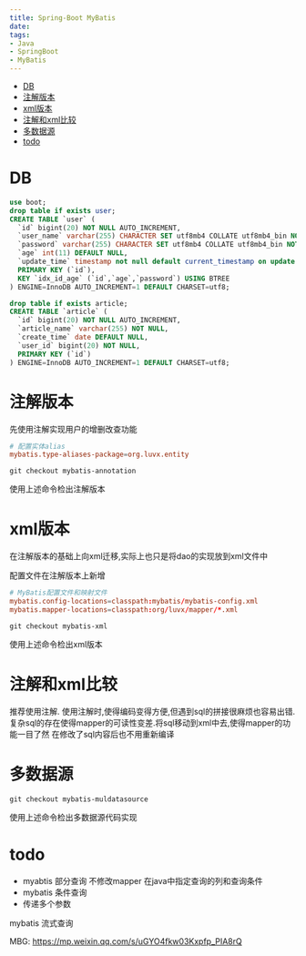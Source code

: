```yaml
---
title: Spring-Boot MyBatis
date: 
tags:
- Java
- SpringBoot
- MyBatis
---
```


<!-- TOC -->

- [DB](#db)
- [注解版本](#注解版本)
- [xml版本](#xml版本)
- [注解和xml比较](#注解和xml比较)
- [多数据源](#多数据源)
- [todo](#todo)

<!-- /TOC -->

# DB

```sql
use boot;
drop table if exists user;
CREATE TABLE `user` (
  `id` bigint(20) NOT NULL AUTO_INCREMENT,
  `user_name` varchar(255) CHARACTER SET utf8mb4 COLLATE utf8mb4_bin NOT NULL,
  `password` varchar(255) CHARACTER SET utf8mb4 COLLATE utf8mb4_bin NOT NULL,
  `age` int(11) DEFAULT NULL,
  `update_time` timestamp not null default current_timestamp on update current_timestamp comment '更新时间',
  PRIMARY KEY (`id`),
  KEY `idx_id_age` (`id`,`age`,`password`) USING BTREE
) ENGINE=InnoDB AUTO_INCREMENT=1 DEFAULT CHARSET=utf8;

drop table if exists article;
CREATE TABLE `article` (
  `id` bigint(20) NOT NULL AUTO_INCREMENT,
  `article_name` varchar(255) NOT NULL,
  `create_time` date DEFAULT NULL,
  `user_id` bigint(20) NOT NULL,
  PRIMARY KEY (`id`)
) ENGINE=InnoDB AUTO_INCREMENT=1 DEFAULT CHARSET=utf8;
```

# 注解版本

先使用注解实现用户的增删改查功能

```conf
# 配置实体alias
mybatis.type-aliases-package=org.luvx.entity
```

```shell
git checkout mybatis-annotation
```

使用上述命令检出注解版本

# xml版本

在注解版本的基础上向xml迁移,实际上也只是将dao的实现放到xml文件中

配置文件在注解版本上新增
```conf
# MyBatis配置文件和映射文件
mybatis.config-locations=classpath:mybatis/mybatis-config.xml
mybatis.mapper-locations=classpath:org/luvx/mapper/*.xml
```

```shell
git checkout mybatis-xml
```
使用上述命令检出xml版本

# 注解和xml比较

推荐使用注解.
使用注解时,使得编码变得方便,但遇到sql的拼接很麻烦也容易出错.
复杂sql的存在使得mapper的可读性变差.将sql移动到xml中去,使得mapper的功能一目了然
在修改了sql内容后也不用重新编译

# 多数据源

```shell
git checkout mybatis-muldatasource
```
使用上述命令检出多数据源代码实现

# todo

* myabtis 部分查询 不修改mapper 在java中指定查询的列和查询条件
* mybatis 条件查询
* 传递多个参数

mybatis 流式查询

MBG:
https://mp.weixin.qq.com/s/uGYO4fkw03Kxpfp_PIA8rQ